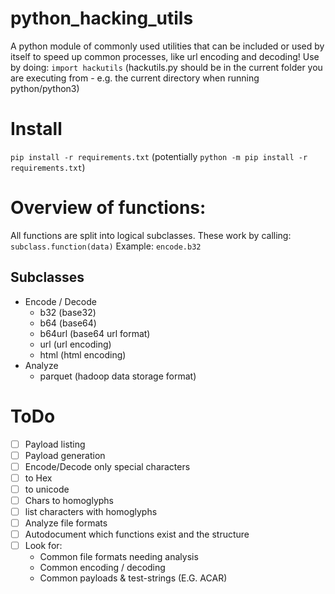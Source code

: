 # python_hacking_utils
A python module of commonly used utilities that can be included or used by itself to speed up common processes, like url encoding and decoding!
Use by doing: `import hackutils` (hackutils.py should be in the current folder you are executing from - e.g. the current directory when running python/python3)

# Install
`pip install -r requirements.txt` (potentially `python -m pip install -r requirements.txt`)

# Overview of functions:
All functions are split into logical subclasses.
These work by calling: `subclass.function(data)`
Example: `encode.b32`

## Subclasses
* Encode / Decode
    * b32 (base32)
    * b64 (base64)
    * b64url (base64 url format)
    * url (url encoding)
    * html (html encoding)
* Analyze
    * parquet (hadoop data storage format)


# ToDo
- [ ] Payload listing
- [ ] Payload generation
- [ ] Encode/Decode only special characters
- [ ] to Hex
- [ ] to unicode
- [ ] Chars to homoglyphs
- [ ] list characters with homoglyphs
- [ ] Analyze file formats
- [ ] Autodocument which functions exist and the structure
- [ ] Look for:
    * Common file formats needing analysis
    * Common encoding / decoding
    * Common payloads & test-strings (E.G. ACAR)